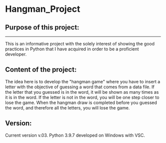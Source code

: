 # Hangman_Project
Purpose of this project:
------------------------
------------------------

This is an informative project with the solely interest of showing the good practices in Python that I have acquired in order to be a proficient developer.   

Content of the project:
-----------------------

The idea here is to develop the "hangman game" where you have to insert a letter with the objective of guessing a word that comes from a data file. If the letter that you guessed is in the word, it will be shown as many times as it is in the word. If the letter is not in the word, you will be one step closer to lose the game. When the hangman draw is completed before you guessed the word, and therefore all the letters, you will lose the game.  

Version:
--------
Current version v.03.
Python 3.9.7 developed on Windows with VSC.